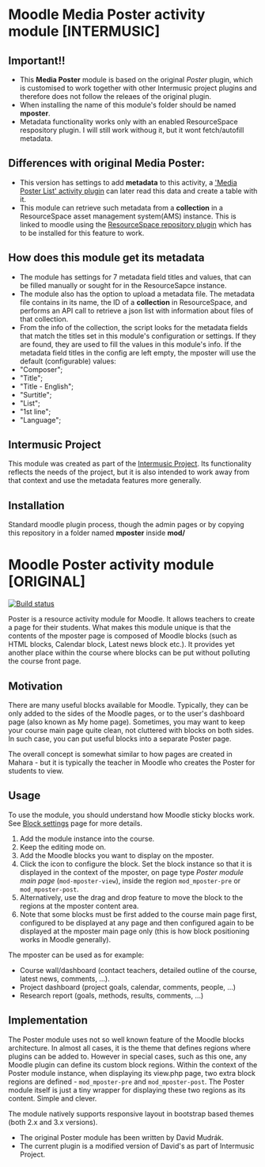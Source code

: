 Moodle Media Poster activity module [INTERMUSIC]
=============================

Important!!
----------
- This **Media Poster** module is  based on the original *Poster* plugin, which is customised to work together with other Intermusic project plugins and therefore does not follow the releaes of the original plugin.
- When installing the name of this module's folder should be named **mposter**.
- Metadata functionality works only with an enabled ResourceSpace respository plugin. I will still work withoug it, but it wont fetch/autofill metadata. 

Differences with original Media Poster:
----------
- This version has settings to add **metadata** to this activity, a ['Media Poster List' activity plugin](https://github.com/iorobertob/moodle-mod_inter) can later read this data and create a table with it. 
- This module can retrieve such metadata from a **collection** in a ResourceSpace asset management system(AMS) instance. This is linked to moodle using the [ResourceSpace repository plugin](https://github.com/iorobertob/moodle-repository_resourcespace.git) which has to be installed for this feature to work. 


How does this module get its metadata
----------
- The module has settings for  7 metadata field titles and values, that can be filled manually or sought for in the ResourceSapce instance. 
- The module also has the option to upload a metadata file. The metadata file contains in its name, the ID of a **collection** in ResourceSpace, and performs an API call to retrieve a json list with information about files of that collection. 
- From the info of the collection, the script looks for the metadata fields that match the titles set in this module's configuration or settings. If they are found, they are used to fill the values in this module's info. If the metadata field titles in the config are left empty, the mposter will use the default (configurable) values:  	
- "Composer";
- "Title";
- "Title - English";
- "Surtitle";
- "List";
- "1st line";
- "Language";


Intermusic Project
----------
This module was created as part of the [Intermusic Project](https://intermusic.lmta.lt). Its functionality reflects the needs of the project, but it is also intended to work away from that context and use the metadata features more generally. 


Installation
----------
Standard moodle plugin process, though the admin pages or by copying this repository in a folder named **mposter** inside **mod/**


Moodle Poster activity module [ORIGINAL]
=============================

[![Build status](https://travis-ci.org/mudrd8mz/moodle-mod_mposter.svg?branch=master)](https://travis-ci.org/mudrd8mz/moodle-mod_mposter)

Poster is a resource activity module for Moodle. It allows teachers to create a page for their students. What makes this module
unique is that the contents of the mposter page is composed of Moodle blocks (such as HTML blocks, Calendar block, Latest news block
etc.). It provides yet another place within the course where blocks can be put without polluting the course front page.



Motivation
----------

There are many useful blocks available for Moodle. Typically, they can be only added to the sides of the Moodle pages, or to the
user's dashboard page (also known as My home page). Sometimes, you may want to keep your course main page quite clean, not cluttered
with blocks on both sides. In such case, you can put useful blocks into a separate Poster page.

The overall concept is somewhat similar to how pages are created in Mahara - but it is typically the teacher in Moodle who creates
the Poster for students to view.

Usage
-----

To use the module, you should understand how Moodle sticky blocks work. See [Block
settings](https://docs.moodle.org/en/Block_settings) page for more details.

1. Add the module instance into the course.
2. Keep the editing mode on.
3. Add the Moodle blocks you want to display on the mposter.
4. Click the icon to configure the block. Set the block instance so that it is displayed in the context of the
   mposter, on page type _Poster module main page_ (`mod-mposter-view`), inside the region `mod_mposter-pre` or `mod_mposter-post`.
5. Alternatively, use the drag and drop feature to move the block to the regions at the mposter content area.
6. Note that some blocks must be first added to the course main page first, configured to be displayed at any page and then
   configured again to be displayed at the mposter main page only (this is how block positioning works in Moodle generally).

The mposter can be used as for example:

* Course wall/dashboard (contact teachers, detailed outline of the course, latest news, comments, ...).
* Project dashboard (project goals, calendar, comments, people, ...)
* Research report (goals, methods, results, comments, ...)

Implementation
--------------

The Poster module uses not so well known feature of the Moodle blocks architecture. In almost all cases, it is the theme that
defines regions where plugins can be added to. However in special cases, such as this one, any Moodle plugin can define its custom
block regions.  Within the context of the Poster module instance, when displaying its view.php page, two extra block regions are
defined - `mod_mposter-pre` and `mod_mposter-post`. The Poster module itself is just a tiny wrapper for displaying these two regions
as its content. Simple and clever.

The module natively supports responsive layout in bootstrap based themes (both 2.x and 3.x versions).

* The original Poster module has been written by David Mudrák.
* The current plugin is a modified version of David's as part of Intermusic Project. 




            
